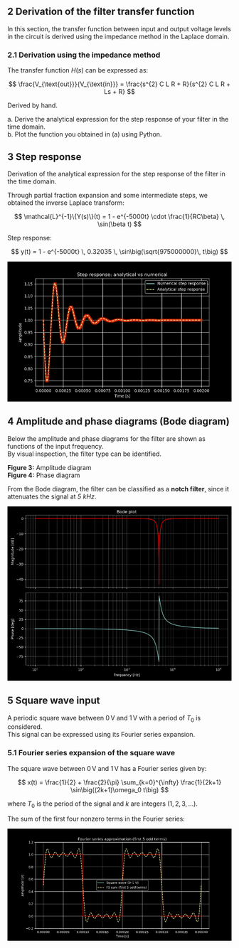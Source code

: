 ## 2 Derivation of the filter transfer function

In this section, the transfer function between input and output voltage levels in the circuit is derived using the impedance method in the Laplace domain.

### 2.1 Derivation using the impedance method

The transfer function $H(s)$ can be expressed as:

$$
\frac{V_{\text{out}}}{V_{\text{in}}} = \frac{s^{2} C L R + R}{s^{2} C L R + Ls + R}
$$

Derived by hand.  

a. Derive the analytical expression for the step response of your filter in the time domain.  
b. Plot the function you obtained in (a) using Python.  

## 3 Step response

Derivation of the analytical expression for the step response of the filter in the time domain.

Through partial fraction expansion and some intermediate steps, we obtained the inverse Laplace transform:

$$
\mathcal{L}^{-1}\{Y(s)\}(t) 
= 1 - e^{-5000t} \cdot \frac{1}{RC\beta} \, \sin(\beta t)
$$

Step response: 

$$
y(t) = 1 - e^{-5000t} \, 0.32035 \, \sin\big(\sqrt{975000000}\, t\big)
$$

![Step response](assets/img/Step_response.png)

## 4 Amplitude and phase diagrams (Bode diagram)

Below the amplitude and phase diagrams for the filter are shown as functions of the input frequency.  
By visual inspection, the filter type can be identified.

**Figure 3:** Amplitude diagram  
**Figure 4:** Phase diagram  

From the Bode diagram, the filter can be classified as a **notch filter**, since it attenuates the signal at *5 kHz*.

![Bode diagram](assets/img/Phase.png)

## 5 Square wave input

A periodic square wave between $0 \, \text{V}$ and $1 \, \text{V}$ with a period of $T_0$ is considered.  
This signal can be expressed using its Fourier series expansion.

### 5.1 Fourier series expansion of the square wave

The square wave between $0 \, \text{V}$ and $1 \, \text{V}$ has a Fourier series given by:

$$
x(t) = \frac{1}{2} + \frac{2}{\pi} \sum_{k=0}^{\infty} \frac{1}{2k+1} \sin\big((2k+1)\omega_0 t\big)
$$

where $T_0$ is the period of the signal and $k$ are integers $(1, 2, 3, \ldots)$.

The sum of the first four nonzero terms in the Fourier series:  

![Fourier series](assets/img/FTblack.png)
